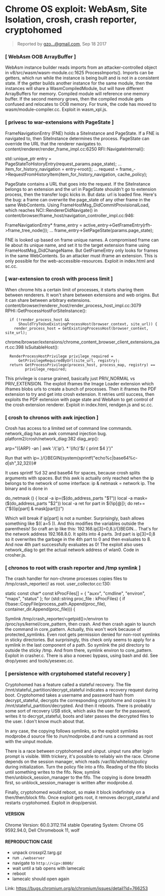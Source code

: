 # Chrome OS exploit: WebAsm, Site Isolation, crosh, crash reporter, cryptohomed

> Reported by gzo...@gmail.com, Sep 18 2017

### [ WebAsm OOB ArrayBuffer ]

WebAsm instance builder reads imports from an attacker-controlled object in v8/src/wasm/wasm-module.cc:1625 ProcessImports(). Imports can be getters, which run while the instance is being built and is not in a consistent state. If the getter builds another instance for the same module, then the instances will share a WasmCompiledModule, but will have different ArrayBuffers for memory. Compiled module will reference one memory buffer. If the second memory grows, then the compiled module gets confused and relocates to OOB memory. For trunk, the code has moved to wasm/module-compiler.cc. Exploit in wasm_xpl.js.


### [ privesc to war-extensions with PageState ]

FrameNavigationEntry (FNE) holds a SiteInstance and PageState. If a FNE is navigated to, then SiteInstance determines the process. PageState can override the URL that the renderer navigates to. content/renderer/render_frame_impl.cc:6250 RFI::NavigateInternal():

  std::unique_ptr<HistoryEntry> entry =
    PageStateToHistoryEntry(request_params.page_state);
  ...
  item_for_history_navigation = entry->root();
  ...
  request = frame_->RequestFromHistoryItem(item_for_history_navigation,
                                           cache_policy);

PageState contains a URL that goes into the request. If the SiteInstance belongs to an extension and the url in PageState shouldn't go to extension process, then the transfer logic kicks in. But data: url is loaded fine. Here's the bug: a frame can overwrite the page_state of any other frame in the same WebContents. Using FrameHostMsg_DidCommitProvisionalLoad, which reaches NCI::RendererDidNavigate() in content/browser/frame_host/navigation_controller_impl.cc:946:

  FrameNavigationEntry* frame_entry =
      active_entry->GetFrameEntry(rfh->frame_tree_node());
  ...
  frame_entry->SetPageState(params.page_state);

FNE is looked up based on frame unique names. A compromised frame can lie about its unique name, and set it to the target extension frame using FrameHostMsg_DidChangeName. But GetFrameEntry only looks for frames in the same WebContents. So an attacker must iframe an extension. This is only possible for the web-accessible-resources. Exploit in index.html and sc.cc.


### [ war-extension to crosh with process limit ]

When chrome hits a certain limit of processes, it starts sharing them between renderers. It won't share between extensions and web origins. But it can share between arbitrary extensions. content/browser/renderer_host/render_process_host_impl.cc:3079 RPHI::GetProcessHostForSiteInstance():
```
  if (!render_process_host &&
      ShouldTryToUseExistingProcessHost(browser_context, site_url)) {
    render_process_host = GetExistingProcessHost(browser_context, site_url);
```
chrome/browser/extensions/chrome_content_browser_client_extensions_part.cc:398 IsSuitableHost():
```
  RenderProcessHostPrivilege privilege_required =
      GetPrivilegeRequiredByUrl(site_url, registry);
  return GetProcessPrivilege(process_host, process_map, registry) ==
         privilege_required;
```
This privilege is coarse grained, basically just PRIV_NORMAL vs PRIV_EXTENSION. The exploit iframes the Image Loader extension which iframes blobs urls to create a bunch of processes. Then it iframes the PDF extension to try and get into crosh extension. It retries until success, then exploits the PDF extension with page state and WebAsm to get control of the crosh extension renderer. Exploit in index.html, rendgen.js and sc.cc.


### [ crosh to chronos with awk injection ]

Crosh has access to a limited set of command line commands. network_diag has an awk command injection bug. platform2/crosh/network_diag:382 diag_arp():

  arp="$(${ARP} -an | awk '/('${ip}').*'${ifc}'$/ { print $4 }')"

Run that with ip=.)/{}BEGIN{system(sprintf("echo%c<base64>|base64%c-d|sh",32,32))}#

It uses sprintf %d 32 and base64 for spaces, because crosh splits arguments with spaces. But this awk is actually only reached when the ip belongs to the network of some interface: ip & netmask = network ip. The binary and is done in

do_netmask () {
  local -a ip=($(do_address_parts "$1"))
  local -a mask=($(do_address_parts "$2"))
  local -a ret
  for part in ${!ip[@]}; do
    ret+=("$((ip[part] & mask[part]))")

Which will break if ip[part] is not a number. Surprisingly, bash allows something like $(( a=5 )). And this modifies the variables outside the parenthesis! So craft an ip like this: 192.168.ip[3]=0,8.)/{}BEGIN... That's for the network address 192.168.8.0. It splits into 4 parts. 3rd part is ip[3]=0,8 so it overwrites the garbage in the 4th part to 0 and then evaluates to 8. And now 4th part successfully evaluates as 0! The exploit also uses network_diag to get the actual network address of wlan0. Code in crosher.js.


### [ chronos to root with crash reporter and /tmp symlink ]

The crash handler for non-chrome processes copies files to /tmp/crash_reporter/<crashed pid>/ as root. user_collector.cc:130:

  static const char* const kProcFiles[] = {
    "auxv",
    "cmdline",
    "environ",
    "maps",
    "status"
  };
  for (std::string proc_file : kProcFiles) {
    if (!base::CopyFile(process_path.Append(proc_file),
                        container_dir.Append(proc_file))) {

Symlink /tmp/crash_reporter/<getpid()>/environ to /proc/sys/kernel/core_pattern, then crash. And then crash again to launch the command in core_pattern. Actually, this won't work because of protected_symlinks. Even root gets permission denied for non-root symlinks in sticky directories. But surprisingly, this check only seems to apply for a symlink in the last component of a path. So symlink the pid directory to outside the sticky /tmp. And from there, symlink environ to core_pattern. Exploit in crasher.c. There is also a noexec bypass, using bash and dd. See drop/yexec and tools/yesexec.cc.


### [ persistence with cryptohomed stateful recovery ]

Cryptohomed has a feature called a stateful recovery. The file /mnt/stateful_partition/decrypt_stateful indicates a recovery request during boot. Cryptohomed takes a username and password hash from decrypt_stateful, decrypts the corresponding cryptohome and copies it to /mnt/stateful_partition/decrypted. And then it reboots. There is probably some sort of recovery USB stick, which asks the user for the password, writes it to decrypt_stateful, boots and later passes the decrypted files to the user. I don't know much about that.

In any case, the copying follows symlinks, so the exploit symlinks modprobe.d source file to /run/modprobe.d and runs a command as root with the uinput module.

There is a race between cryptohomed and uinput. uinput runs after login prompt is visible. With trickery, it's possible to reliably win the race. Chrome depends on the session manager, which reads /var/lib/whitelist/policy during initialization. Turn the policy file into a fifo. Reading of the fifo blocks until something writes to the fifo. Now, symlink then/unblock_session_manager to the fifo. The copying is done breadth first, so unblock_session_manager is written after modprobe.d.

Finally, cryptohomed would reboot, so make it block indefinitely on a then/then/block fifo. Once exploit gets root, it removes decrypt_stateful and restarts cryptohomed. Exploit in drop/persist.


#### VERSION

Chrome Version: 60.0.3112.114 stable
Operating System: Chrome OS 9592.94.0, Dell Chromebook 11, wolf


#### REPRODUCTION CASE

* unpack crosxpl2.targ.gz
* run `./webserver`
* navigate to `http://<ip>:8000/`
* wait until a tab opens with lamecalc
* reboot
* lamecalc should open again


Link: https://bugs.chromium.org/p/chromium/issues/detail?id=766253